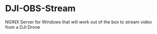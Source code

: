 # DJI-OBS-Stream
NGINX Server for Windows that will work out of the box to stream video from a DJI Drone
